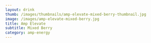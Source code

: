 ```yaml
---
layout: drink
thumb: /images/thumbnails/amp-elevate-mixed-berry-thumbnail.jpg
image: /images/amp-elevate-mixed-berry.jpg
title: Amp Elevate
subtitle: Mixed Berry
category: amp-energy
---
```


